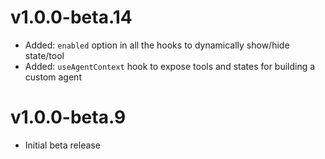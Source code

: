 # v1.0.0-beta.14

- Added: `enabled` option in all the hooks to dynamically show/hide state/tool
- Added: `useAgentContext` hook to expose tools and states for building a custom agent

# v1.0.0-beta.9

- Initial beta release
